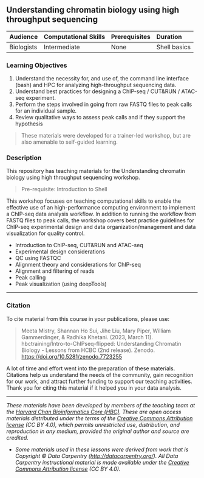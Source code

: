 ## Understanding chromatin biology using high throughput sequencing


| Audience | Computational Skills | Prerequisites | Duration |
:----------|:----------|:----------|:----------|
| Biologists | Intermediate | None | Shell basics|


### Learning Objectives

1.	Understand the necessity for, and use of, the command line interface (bash) and HPC for analyzing high-throughput sequencing data.
2.	Understand best practices for designing a ChIP-seq / CUT&RUN / ATAC-seq experiment.
3.	Perform the steps involved in going from raw FASTQ files to peak calls for an individual sample.
4.	Review qualitative ways to assess peak calls and if they support the hypothesis


> These materials were developed for a trainer-led workshop, but are also amenable to self-guided learning.

### Description

This repository has teaching materials for the Understanding chromatin biology using high throughput sequencing workshop. 

> Pre-requisite: Introduction to Shell

This workshop focuses on teaching computational skills to enable the effective use of an high-performance computing environment to implement a ChIP-seq data analysis workflow. In addition to running the workflow from FASTQ files to peak calls, the workshop covers best practice guidelines for ChIP-seq experimental design and data organization/management and data visualization for quality control.

* Introduction to ChIP-seq, CUT&RUN and ATAC-seq
* Experimental design considerations
* QC using FASTQC
* Alignment theory and considerations for ChIP-seq
* Alignment and filtering of reads
* Peak calling
* Peak visualization (using deepTools)
  

---

### Citation

To cite material from this course in your publications, please use:

> Meeta Mistry, Shannan Ho Sui, Jihe Liu, Mary Piper, William Gammerdinger, & Radhika Khetani. (2023, March 11). hbctraining/Intro-to-ChIPseq-flipped: Understanding Chromatin Biology - Lessons from HCBC (2nd release). Zenodo. https://doi.org/10.5281/zenodo.7723255

A lot of time and effort went into the preparation of these materials. Citations help us understand the needs of the community, gain recognition for our work, and attract further funding to support our teaching activities. Thank you for citing this material if it helped you in your data analysis.

---

*These materials have been developed by members of the teaching team at the [Harvard Chan Bioinformatics Core (HBC)](http://bioinformatics.sph.harvard.edu/). These are open access materials distributed under the terms of the [Creative Commons Attribution license](https://creativecommons.org/licenses/by/4.0/) (CC BY 4.0), which permits unrestricted use, distribution, and reproduction in any medium, provided the original author and source are credited.*

* *Some materials used in these lessons were derived from work that is Copyright © Data Carpentry (http://datacarpentry.org/). 
All Data Carpentry instructional material is made available under the [Creative Commons Attribution license](https://creativecommons.org/licenses/by/4.0/) (CC BY 4.0).*

